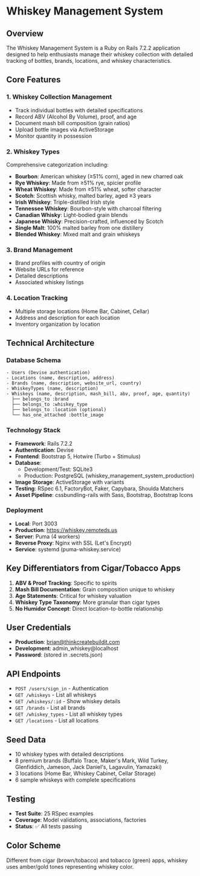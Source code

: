 # Whiskey Management System

## Overview
The Whiskey Management System is a Ruby on Rails 7.2.2 application designed to help enthusiasts manage their whiskey collection with detailed tracking of bottles, brands, locations, and whiskey characteristics.

## Core Features

### 1. **Whiskey Collection Management**
- Track individual bottles with detailed specifications
- Record ABV (Alcohol By Volume), proof, and age
- Document mash bill composition (grain ratios)
- Upload bottle images via ActiveStorage
- Monitor quantity in possession

### 2. **Whiskey Types**
Comprehensive categorization including:
- **Bourbon**: American whiskey (≥51% corn), aged in new charred oak
- **Rye Whiskey**: Made from ≥51% rye, spicier profile
- **Wheat Whiskey**: Made from ≥51% wheat, softer character
- **Scotch**: Scottish whisky, malted barley, aged ≥3 years
- **Irish Whiskey**: Triple-distilled Irish style
- **Tennessee Whiskey**: Bourbon-style with charcoal filtering
- **Canadian Whisky**: Light-bodied grain blends
- **Japanese Whisky**: Precision-crafted, influenced by Scotch
- **Single Malt**: 100% malted barley from one distillery
- **Blended Whiskey**: Mixed malt and grain whiskeys

### 3. **Brand Management**
- Brand profiles with country of origin
- Website URLs for reference
- Detailed descriptions
- Associated whiskey listings

### 4. **Location Tracking**
- Multiple storage locations (Home Bar, Cabinet, Cellar)
- Address and description for each location
- Inventory organization by location

## Technical Architecture

### Database Schema
```
- Users (Devise authentication)
- Locations (name, description, address)
- Brands (name, description, website_url, country)
- WhiskeyTypes (name, description)
- Whiskeys (name, description, mash_bill, abv, proof, age, quantity)
  ├── belongs_to :brand
  ├── belongs_to :whiskey_type
  ├── belongs_to :location (optional)
  └── has_one_attached :bottle_image
```

### Technology Stack
- **Framework**: Rails 7.2.2
- **Authentication**: Devise
- **Frontend**: Bootstrap 5, Hotwire (Turbo + Stimulus)
- **Database**: 
  - Development/Test: SQLite3
  - Production: PostgreSQL (whiskey_management_system_production)
- **Image Storage**: ActiveStorage with variants
- **Testing**: RSpec 6.1, FactoryBot, Faker, Capybara, Shoulda Matchers
- **Asset Pipeline**: cssbundling-rails with Sass, Bootstrap, Bootstrap Icons

### Deployment
- **Local**: Port 3003
- **Production**: https://whiskey.remoteds.us
- **Server**: Puma (4 workers)
- **Reverse Proxy**: Nginx with SSL (Let's Encrypt)
- **Service**: systemd (puma-whiskey.service)

## Key Differentiators from Cigar/Tobacco Apps
1. **ABV & Proof Tracking**: Specific to spirits
2. **Mash Bill Documentation**: Grain composition unique to whiskey
3. **Age Statements**: Critical for whiskey valuation
4. **Whiskey Type Taxonomy**: More granular than cigar types
5. **No Humidor Concept**: Direct location-to-bottle relationship

## User Credentials
- **Production**: brian@thinkcreatebuildit.com
- **Development**: admin_whiskey@localhost
- **Password**: (stored in .secrets.json)

## API Endpoints
- `POST /users/sign_in` - Authentication
- `GET /whiskeys` - List all whiskeys
- `GET /whiskeys/:id` - Show whiskey details
- `GET /brands` - List all brands
- `GET /whiskey_types` - List all whiskey types
- `GET /locations` - List all locations

## Seed Data
- 10 whiskey types with detailed descriptions
- 8 premium brands (Buffalo Trace, Maker's Mark, Wild Turkey, Glenfiddich, Jameson, Jack Daniel's, Lagavulin, Yamazaki)
- 3 locations (Home Bar, Whiskey Cabinet, Cellar Storage)
- 6 sample whiskeys with complete specifications

## Testing
- **Test Suite**: 25 RSpec examples
- **Coverage**: Model validations, associations, factories
- **Status**: ✅ All tests passing

## Color Scheme
Different from cigar (brown/tobacco) and tobacco (green) apps, whiskey uses amber/gold tones representing whiskey color.

